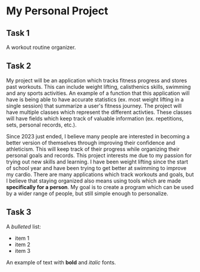 # My Personal Project

## Task 1 
A workout routine organizer. 

## Task 2
My project will be an application which tracks fitness progress and stores past workouts. 
This can include weight lifting, calisthenics skills, swimming and any sports activities. 
An example of a function that this application will have is being able to have accurate statistics
(ex. most weight lifting in a single session) that summarize a user's fitness journey. 
The project will have multiple classes which represent the different activties. These classes will 
have fields which keep track of valuable information (ex. repetitions, sets, personal records, etc.).

Since 2023 just ended, I believe many people are interested in becoming a better version of themselves
through improving their confidence and athleticism. This will keep track of their progress while 
organizing their personal goals and records. This project interests me due to my passion for trying 
out new skills and learning. I have been weight lifting since the start of school year and have been 
trying to get better at swimming to improve my cardio. There are many applications which track workouts 
and goals, but I believe that staying organized also means using tools which are made **specifically for 
a person**. My goal is to create a program which can be used by a wider range of people, but still simple
enough to personalize. 

## Task 3
A *bulleted* list:
- item 1
- item 2
- item 3

An example of text with **bold** and *italic* fonts.  